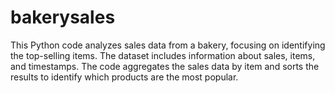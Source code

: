 # bakerysales
This Python code analyzes sales data from a bakery, focusing on identifying the top-selling items. The dataset includes information about sales, items, and timestamps. The code aggregates the sales data by item and sorts the results to identify which products are the most popular.
